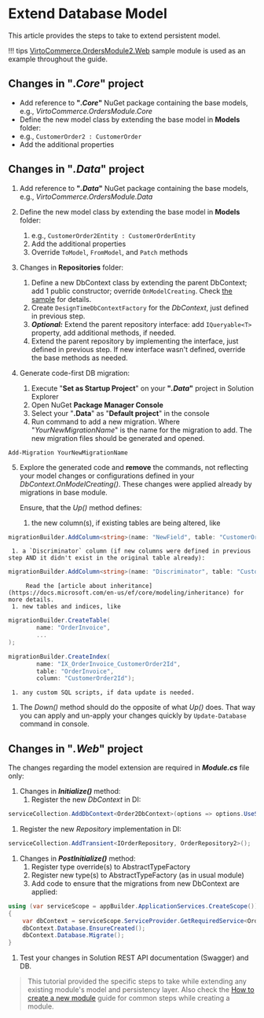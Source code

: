 # Extend Database Model

This article provides the steps to take to extend persistent model.

!!! tips
    [VirtoCommerce.OrdersModule2.Web](https://github.com/VirtoCommerce/vc-module-order/tree/master/samples/VirtoCommerce.OrdersModule2.Web) sample module is used as an example throughout the guide. 

## Changes in "_.Core_" project
- Add reference to **"_.Core_"** NuGet package containing the base models, e.g., _VirtoCommerce.OrdersModule.Core_
- Define the new model class by extending the base model in **Models** folder:
- e.g., `CustomerOrder2 : CustomerOrder` 
- Add the additional properties

## Changes in "_.Data_" project
1. Add reference to **"_.Data_"** NuGet package containing the base models, e.g., _VirtoCommerce.OrdersModule.Data_
1. Define the new model class by extending the base model in **Models** folder:

   1. e.g., `CustomerOrder2Entity : CustomerOrderEntity` 
   1. Add the additional properties
   1. Override `ToModel`, `FromModel`, and `Patch` methods

1. Changes in **Repositories** folder:
   1. Define a new DbContext class by extending the parent DbContext; add 1 public constructor; override `OnModelCreating`. Check [the sample](https://github.com/VirtoCommerce/vc-module-order/blob/release/3.0.0/samples/VirtoCommerce.OrdersModule2.Web/Repositories/Order2DbContext.cs) for details.
   1. Create `DesignTimeDbContextFactory` for the _DbContext_, just defined in previous step.
   1. **_Optional:_** Extend the parent repository interface: add `IQueryable<T>` property, add additional methods, if needed.
   1. Extend the parent repository by implementing the interface, just defined in previous step. If new interface wasn't defined, override the base methods as needed.
   
1. Generate code-first DB migration:
   1. Execute "**Set as Startup Project**" on your **"_.Data_"** project in Solution Explorer
   2. Open NuGet **Package Manager Console**
   3. Select your "**.Data**" as "**Default project**" in the console
   4. Run command to add a new migration. Where "_YourNewMigrationName_" is the name for the migration to add. The new migration files should be generated and opened.
```console
Add-Migration YourNewMigrationName
```
     
   5. Explore the generated code and **remove** the commands, not reflecting your model changes or configurations defined in your _DbContext.OnModelCreating()_. These changes were applied already by migrations in base module.
   
      Ensure, that the _Up()_ method defines:
      1. the new column(s), if existing tables are being altered, like
```csharp
migrationBuilder.AddColumn<string>(name: "NewField", table: "CustomerOrder", maxLength: 128, nullable: true);
```
     1. a `Discriminator` column (if new columns were defined in previous step AND it didn't exist in the original table already):

```csharp
migrationBuilder.AddColumn<string>(name: "Discriminator", table: "CustomerOrder", nullable: false, maxLength: 128, defaultValue: "CustomerOrder");
```
         Read the [article about inheritance](https://docs.microsoft.com/en-us/ef/core/modeling/inheritance) for more details.
     1. new tables and indices, like 
```csharp
migrationBuilder.CreateTable(
        name: "OrderInvoice",
        ...
);

migrationBuilder.CreateIndex(
        name: "IX_OrderInvoice_CustomerOrder2Id",
        table: "OrderInvoice",
        column: "CustomerOrder2Id");
```
     1. any custom SQL scripts, if data update is needed.
   1. The _Down()_ method should do the opposite of what _Up()_ does. That way you can apply and un-apply your changes quickly by `Update-Database` command in console.

## Changes in "_.Web_" project
The changes regarding the model extension are required in **_Module.cs_** file only:

1. Changes in **_Initialize()_** method:
   1. Register the new _DbContext_ in DI:
```csharp
serviceCollection.AddDbContext<Order2DbContext>(options => options.UseSqlServer(configuration.GetConnectionString("VirtoCommerce")));
```
   1. Register the new _Repository_ implementation in DI:
```csharp
serviceCollection.AddTransient<IOrderRepository, OrderRepository2>();
```

1. Changes in **_PostInitialize()_** method:
   1. Register type override(s) to AbstractTypeFactory
   1. Register new type(s) to AbstractTypeFactory (as in usual module)
   1. Add code to ensure that the migrations from new DbContext are applied:
```csharp
using (var serviceScope = appBuilder.ApplicationServices.CreateScope())
{
    var dbContext = serviceScope.ServiceProvider.GetRequiredService<Order2DbContext>();
    dbContext.Database.EnsureCreated();
    dbContext.Database.Migrate();
}
```

1. Test your changes in  Solution REST API documentation (Swagger) and DB.


> This tutorial provided the specific steps to take while extending any existing module's model and persistency layer. Also check the [How to create a new module](../developer-guide/create-new-module.md) guide for common steps while creating a module.
